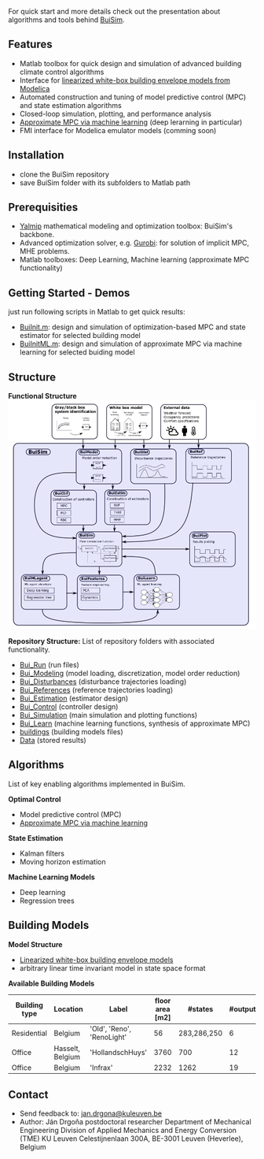 
For quick start and more details check out the presentation about algorithms and tools behind [BuiSim](https://www.researchgate.net/publication/328171184_Tools_and_Techniques_for_Advanced_Model_Predictive_Building_Control).

## Features
- Matlab toolbox for quick design and simulation of advanced building climate control algorithms
- Interface for [linearized white-box building envelope models from Modelica](http://www.ep.liu.se/ecp/article.asp?issue=118&article=005&volume=)
- Automated construction and tuning of model predictive control (MPC) and state estimation algorithms
- Closed-loop simulation, plotting, and performance analysis
- [Approximate MPC via machine learning](https://www.sciencedirect.com/science/article/pii/S0306261918302903) (deep lerarning in particular)
- FMI interface for Modelica emulator models (comming soon)

## Installation
- clone the BuiSim repository
- save BuiSim folder with its subfolders to Matlab path  

## Prerequisities
- [Yalmip](https://yalmip.github.io/) mathematical modeling and optimization toolbox: BuiSim's backbone.
- Advanced optimization solver, e.g. [Gurobi](http://www.gurobi.com/): for solution of implicit MPC, MHE problems.
- Matlab toolboxes: Deep Learning, Machine learning (approximate MPC functionality)

## Getting Started - Demos
just run following scripts in Matlab to get quick results:
- [BuiInit.m](https://github.com/drgona/BuiSim/blob/master/Bui_Run/BuiInit.m): design and simulation of optimization-based MPC and state estimator for selected building model
- [BuiInitML.m](https://github.com/drgona/BuiSim/blob/master/Bui_Run/BuiInitML.m): design and simulation of approximate MPC via machine learning for selected buiding model

## Structure
**Functional Structure**
![BuiSim structure](/Data/Page/BuiSim_structure2.png)

**Repository Structure:**
List of repository folders with associated functionality.
- [Bui_Run](https://github.com/drgona/BuiSim/tree/master/Bui_Run) (run files)
- [Bui_Modeling](https://github.com/drgona/BuiSim/tree/master/Bui_Modeling) (model loading, discretization, model order reduction)
- [Bui_Disturbances](https://github.com/drgona/BuiSim/tree/master/Bui_Disturbances) (disturbance trajectories loading)
- [Bui_References](https://github.com/drgona/BuiSim/tree/master/Bui_References) (reference trajectories loading)
- [Bui_Estimation](https://github.com/drgona/BuiSim/tree/master/Bui_Estimation) (estimator design)
- [Bui_Control](https://github.com/drgona/BuiSim/tree/master/Bui_Control) (controller design)
- [Bui_Simulation](https://github.com/drgona/BuiSim/tree/master/Bui_Simulation) (main simulation and plotting functions)
- [Bui_Learn](https://github.com/drgona/BuiSim/tree/master/Bui_Learn) (machine learning functions, synthesis of approximate MPC)
- [buildings](https://github.com/drgona/BuiSim/tree/master/buildings) (building models files)
- [Data](https://github.com/drgona/BuiSim/tree/master/Data) (stored results)

## Algorithms 
List of key enabling algorithms implemented in BuiSim.

**Optimal Control**
- Model predictive control (MPC)
- [Approximate MPC via machine learning](https://www.sciencedirect.com/science/article/pii/S0306261918302903)

**State Estimation**
- Kalman filters
- Moving horizon estimation

**Machine Learning Models**
- Deep learning
- Regression trees

## Building Models

**Model Structure**
- [Linearized white-box building envelope models](http://www.ep.liu.se/ecp/article.asp?issue=118&article=005&volume=)
- arbitrary linear time invariant model in state space format

**Available Building Models**

Building type | Location      |  Label        | floor area [m2] | #states         | #outputs       | #inputs         | #disturbances
------------  | ------------- | ------------- | -------------   | -------------  | -------------   | -------------  | ------------- 
Residential   |  Belgium      | 'Old', 'Reno', 'RenoLight'  | 56 | 283,286,250 | 6    | 6               | 44
Office   |  Hasselt, Belgium      | 'HollandschHuys' | 3760 | 700 | 12    | 73               | 289
Office   |  Belgium      | 'Infrax' | 2232 | 1262 | 19    | 28               | 259

## Contact
- Send feedback to: jan.drgona@kuleuven.be 
- Author: Ján Drgoňa
postdoctoral researcher
Department of Mechanical Engineering
Division of Applied Mechanics and Energy Conversion (TME)
KU Leuven
Celestijnenlaan 300A, BE-3001 Leuven (Heverlee), Belgium




